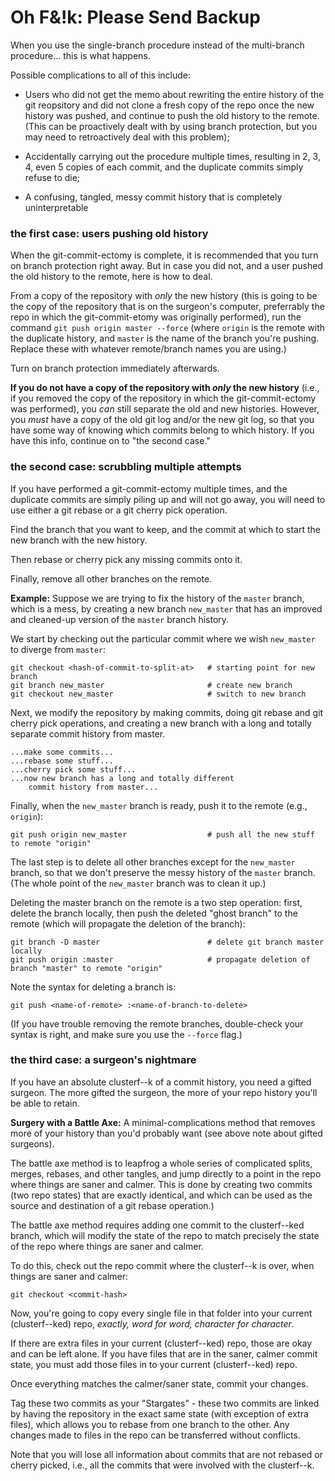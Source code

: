 # Oh F&!k: Please Send Backup

When you use the single-branch procedure
instead of the multi-branch procedure...
this is what happens.

Possible complications to all of this 
include:

* Users who did not get the memo about rewriting the entire
    history of the git reopsitory and did not clone a fresh
    copy of the repo once the new history was pushed, and continue
    to push the old history to the remote. (This can be proactively
    dealt with by using branch protection, but you may need to
    retroactively deal with this problem);

* Accidentally carrying out the procedure multiple times,
    resulting in 2, 3, 4, even 5 copies of each commit,
    and the duplicate commits simply refuse to die;

* A confusing, tangled, messy commit history that is
    completely uninterpretable


### the first case: users pushing old history

When the git-commit-ectomy is complete, it is recommended
that you turn on branch protection right away. But in case
you did not, and a user pushed the old history to the remote,
here is how to deal.

From a copy of the repository with _only_ the new history
(this is going to be the copy of the repository that is
on the surgeon's computer, preferrably the repo in which
the git-commit-etomy was originally performed),
run the command `git push origin master --force`
(where `origin` is the remote with the duplicate history,
and `master` is the name of the branch you're pushing. 
Replace these with whatever remote/branch names you are
using.)

Turn on branch protection immediately afterwards.

**If you do not have a copy of the repository with
_only_ the new history** (i.e., if you removed the
copy of the repository in which the git-commit-ectomy
was performed), you _can_ still separate
the old and new histories. However, you _must_ have
a copy of the old git log and/or the new git log,
so that you have some way of knowing which commits
belong to which history. If you have this info,
continue on to "the second case."

### the second case: scrubbling multiple attempts

If you have performed a git-commit-ectomy multiple times,
and the duplicate commits are simply piling up and will 
not go away, you will need to use either a git rebase
or a git cherry pick operation.

Find the branch that you want to keep, and the commit
at which to start the new branch with the new history.

Then rebase or cherry pick any missing commits onto it.

Finally, remove all other branches on the remote.

**Example:** Suppose we are trying to fix the history
of the `master` branch, which is a mess, by creating
a new branch `new_master` that has an improved and 
cleaned-up version of the `master` branch history.

We start by checking out the particular commit where
we wish `new_master` to diverge from `master`:

```
git checkout <hash-of-commit-to-split-at>   # starting point for new branch
git branch new_master                       # create new branch
git checkout new_master                     # switch to new branch
```

Next, we modify the repository by making commits,
doing git rebase and git cherry pick operations,
and creating a new branch with a long and totally
separate commit history from master.

```
...make some commits...
...rebase some stuff...
...cherry pick some stuff...
...now new branch has a long and totally different 
    commit history from master...
```

Finally, when the `new_master` branch is ready, push it
to the remote (e.g., `origin`):

```
git push origin new_master                  # push all the new stuff to remote "origin"
```

The last step is to delete all other branches except for
the `new_master` branch, so that we don't preserve the 
messy history of the `master` branch. (The whole point of
the `new_master` branch was to clean it up.)

Deleting the master branch on the remote is a two step 
operation: first, delete the branch locally, then push
the deleted "ghost branch" to the remote (which will
propagate the deletion of the branch):

```
git branch -D master                        # delete git branch master locally
git push origin :master                     # propagate deletion of branch "master" to remote "origin"
```

Note the syntax for deleting a branch is:

```
git push <name-of-remote> :<name-of-branch-to-delete>
```

(If you have trouble removing the remote branches, 
double-check your syntax is right, and make sure you
use the `--force` flag.)

### the third case: a surgeon's nightmare

If you have an absolute clusterf--k of a commit history,
you need a gifted surgeon. The more gifted the surgeon,
the more of your repo history you'll be able to retain.

**Surgery with a Battle Axe:** A minimal-complications method
that removes more of your history than you'd probably want
(see above note about gifted surgeons).

The battle axe method is to leapfrog a whole series of 
complicated splits, merges, rebases, and other tangles,
and jump directly to a point in the repo where things 
are saner and calmer. This is done by creating two commits
(two repo states) that are exactly identical, and which
can be used as the source and destination of a git rebase 
operation.)

The battle axe method requires adding one commit to 
the clusterf--ked branch, which will modify the state
of the repo to match precisely the state of the repo
where things are saner and calmer.

To do this, check out the repo commit where the
clusterf--k is over, when things are saner and
calmer:

```
git checkout <commit-hash>
```

Now, you're going to copy every single file 
in that folder into your current (clusterf--ked)
repo, _exactly, word for word, character for character_.

If there are extra files in your current (clusterf--ked)
repo, those are okay and can be left alone. If you have
files that are in the saner, calmer commit state, you
must add those files in to your current (clusterf--ked)
repo.

Once everything matches the calmer/saner state, 
commit your changes.

Tag these two commits as your "Stargates" - these two
commits are linked by having the repository in the exact
same state (with exception of extra files), which allows
you to rebase from one branch to the other. Any changes
made to files in the repo can be transferred without
conflicts.

Note that you will lose all information about commits 
that are not rebased or cherry picked, i.e., all the 
commits that were involved with the clusterf--k.
